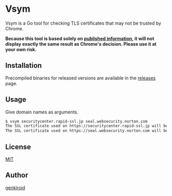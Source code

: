 # Vsym

Vsym is a Go tool for checking TLS certificates that may not be trusted by Chrome.

**Because this tool is based solely on [published information](https://security.googleblog.com/2017/09/chromes-plan-to-distrust-symantec.html), it will not display exactly the same result as Chrome's decision. Please use it at your own risk.**

## Installation

Precompiled binaries for released versions are available in the [releases](https://github.com/genkiroid/vsym/releases) page.

## Usage

Give domain names as arguments.

```sh
$ vsym securitycenter.rapid-ssl.jp seal.websecurity.norton.com
The SSL certificate used on https://securitycenter.rapid-ssl.jp will be distrusted in Chrome v66.
The SSL certificate used on https://seal.websecurity.norton.com will be distrusted in Chrome v70.
```

## License

[MIT](https://github.com/genkiroid/vsym/blob/master/LICENSE)

## Author

[genkiroid](https://github.com/genkiroid)
